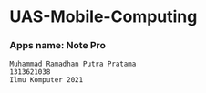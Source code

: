 # UAS-Mobile-Computing

### Apps name: Note Pro

    Muhammad Ramadhan Putra Pratama
    1313621038
    Ilmu Komputer 2021
